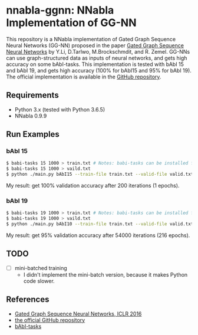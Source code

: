nnabla-ggnn: NNabla Implementation of GG-NN
===

This repository is a NNabla implementation of Gated Graph Sequence Neural Networks (GG-NN) proposed in the paper [Gated Graph Sequence Neural Networks](https://arxiv.org/abs/1511.05493) by Y.Li, D.Tarlwo, M.Brockschmdit, and R. Zemel. GG-NNs can use graph-structured data as inputs of neural networks, and gets high accuracy on some bAbI-tasks. This implementation is tested with bAbI 15 and bAbI 19, and gets high accuracy (100% for bAbI15 and 95% for bAbI 19).
The official implementation is available in the [GitHub repository](https://github.com/yujiali/ggnn).

Requirements
---

* Python 3.x (tested with Python 3.6.5)
* NNabla 0.9.9

Run Examples
---

### bAbI 15

```bash
$ babi-tasks 15 1000 > train.txt # Notes: babi-tasks can be installed from https://github.com/facebook/bAbI-tasks
$ babi-tasks 15 1000 > vaild.txt
$ python ./main.py bAbI15 --train-file train.txt --valid-file valid.txt # --context cudnn
```

My result: get 100% validation accuracy after 200 iterations (1 epochs).

### bAbI 19

```bash
$ babi-tasks 19 1000 > train.txt # Notes: babi-tasks can be installed from https://github.com/facebook/bAbI-tasks
$ babi-tasks 19 1000 > vaild.txt
$ python ./main.py bAbI10 --train-file train.txt --valid-file valid.txt # --context cudnn
```

My result: get 95% validation accuracy after 54000 iterations (216 epochs).


TODO
---

* [ ] mini-batched training
    * I didn't implement the mini-batch version, because it makes Python code slower.

References
---

* [Gated Graph Sequence Neural Networks, ICLR 2016](https://arxiv.org/abs/1511.05493)
* [the official GitHub repository](https://github.com/yujiali/ggnn)
* [bAbI-tasks](https://github.com/facebook/bAbI-tasks)
